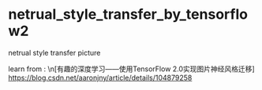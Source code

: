 # netrual_style_transfer_by_tensorflow2
netrual style transfer picture

learn from :
\n[有趣的深度学习——使用TensorFlow 2.0实现图片神经风格迁移] https://blog.csdn.net/aaronjny/article/details/104879258
